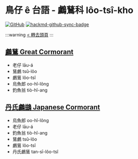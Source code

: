 # 鳥仔 ê 台語 - 鸕鶿科 lôo-tsî-kho

[![GitHub](https://img.shields.io/badge/GitHub-black?logo=github)](https://github.com/siansiansu/tsiau-a-e-mia)
[![hackmd-github-sync-badge](https://hackmd.io/SrMrUdgGQcKmt2MOpvW-Yg/badge)](https://hackmd.io/SrMrUdgGQcKmt2MOpvW-Yg)

:::warning
[< 轉去頭頁](https://hackmd.io/@siansiansu/Hy4VzNvha)
:::

## [鸕鶿 Great Cormorant](https://ebird.org/species/grecor)

- 老仔 lāu-á
- 鶿鸕 tsû-lôo
- 鸕鶿 lôo-tsî
- 烏魚郎 oo-hî-lông
- 釣魚翁 tiò-hî-ang

## [丹氏鸕鷀 Japanese Cormorant](https://ebird.org/species/japcor1)

- 烏魚郎 oo-hî-lông
- 老仔 lāu-á
- 釣魚翁 tiò-hî-ang
- 鶿鸕 tsû-lôo
- 鸕鶿 lôo-tsî
- 丹氏鸕鶿 tan-sī-lôo-tsî
